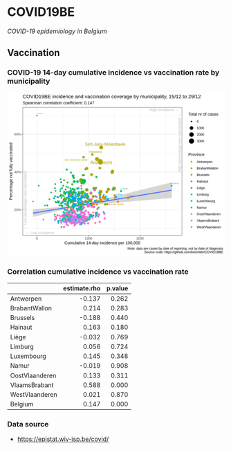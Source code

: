 
# COVID19BE

*COVID-19 epidemiology in Belgium*

## Vaccination

### COVID-19 14-day cumulative incidence vs vaccination rate by municipality

![](covid19be-vaccination.png)

### Correlation cumulative incidence vs vaccination rate

|                | estimate.rho | p.value |
| :------------- | -----------: | ------: |
| Antwerpen      |      \-0.137 |   0.262 |
| BrabantWallon  |        0.214 |   0.283 |
| Brussels       |      \-0.188 |   0.440 |
| Hainaut        |        0.163 |   0.180 |
| Liège          |      \-0.032 |   0.769 |
| Limburg        |        0.056 |   0.724 |
| Luxembourg     |        0.145 |   0.348 |
| Namur          |      \-0.019 |   0.908 |
| OostVlaanderen |        0.133 |   0.311 |
| VlaamsBrabant  |        0.588 |   0.000 |
| WestVlaanderen |        0.021 |   0.870 |
| Belgium        |        0.147 |   0.000 |

### Data source

  - <https://epistat.wiv-isp.be/covid/>
